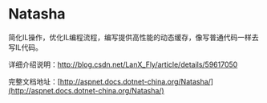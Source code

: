 # Natasha
简化IL操作，优化IL编程流程，编写提供高性能的动态缓存，像写普通代码一样去写IL代码。

详细介绍说明：http://blog.csdn.net/LanX_Fly/article/details/59617050

完整文档地址：[http://aspnet.docs.dotnet-china.org/Natasha/](http://aspnet.docs.dotnet-china.org/Natasha/)